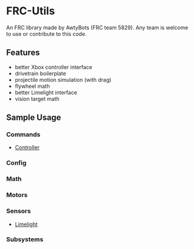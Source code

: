 # FRC-Utils

An FRC library made by AwtyBots (FRC team 5829). Any team is welcome to use or contribute to this code.

## Features

- better Xbox controller interface
- drivetrain boilerplate
- projectile motion simulation (with drag)
- flywheel math
- better Limelight interface
- vision target math

## Sample Usage

### Commands

- [Controller](https://github.com/awtybots/FRC-2021/blob/mekhas-branch/src/main/java/frc/robot/Robot.java)

### Config

### Math

### Motors

### Sensors

- [Limelight](https://github.com/awtybots/FRC-2021/blob/mekhas-branch/src/main/java/frc/robot/Robot.java)

### Subsystems
